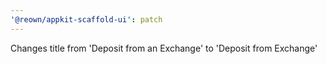 ```yaml
---
'@reown/appkit-scaffold-ui': patch
---
```


Changes title from 'Deposit from an Exchange' to 'Deposit from Exchange'
